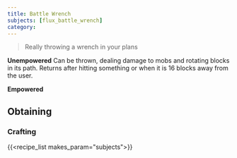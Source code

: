 ```yaml
---
title: Battle Wrench
subjects: [flux_battle_wrench]
category: 
---
```

> Really throwing a wrench in your plans


**Unempowered**
Can be thrown, dealing damage to mobs and rotating blocks in its path. Returns after hitting something or when it is 16 blocks away from the user.

**Empowered**


Obtaining
---------

### Crafting
{{<recipe_list makes_param="subjects">}}

